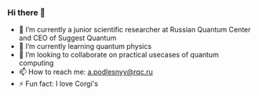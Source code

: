 ### Hi there 👋

- 🔭 I’m currently a junior scientific researcher at Russian Quantum Center and CEO of Suggest Quantum
- 🌱 I’m currently learning quantum physics
- 👯 I’m looking to collaborate on practical usecases of quantum computing 
- 📫 How to reach me: a.podlesnyy@rqc.ru
- ⚡ Fun fact: I love Corgi's

